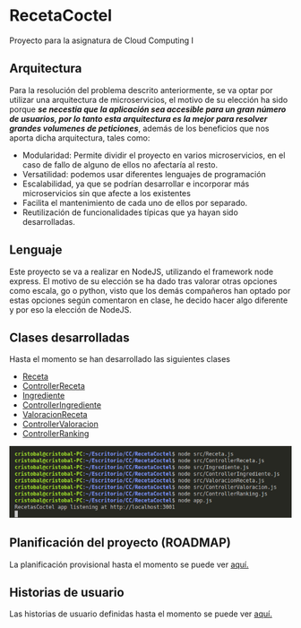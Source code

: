 # RecetaCoctel

Proyecto para la asignatura de Cloud Computing I 

## Arquitectura

Para la resolución del problema descrito anteriormente, se va optar por utilizar una arquitectura de microservicios, el motivo de su elección ha sido porque ***se necestia que la aplicación sea accesible para un gran número de usuarios, por lo tanto esta arquitectura es la mejor para resolver grandes volumenes de peticiones***, además de los beneficios que nos aporta dicha arquitectura, tales como:
- Modularidad: Permite dividir el proyecto en varios microservicios, en el caso de fallo de alguno de ellos no afectaría al resto.
- Versatilidad: podemos usar diferentes lenguajes de programación
- Escalabilidad, ya que se podrían desarrollar e incorporar más microservicios sin que afecte a los existentes
- Facilita el mantenimiento de cada uno de ellos por separado.
- Reutilización de funcionalidades típicas que ya hayan sido desarrolladas.

## Lenguaje

Este proyecto se va a realizar en NodeJS, utilizando el framework node express. El motivo de su elección se ha dado tras valorar otras opciones como escala, go o python, visto que los demás compañeros han optado por estas opciones según comentaron en clase, he decido hacer algo diferente y por eso la elección de NodeJS.

## Clases desarrolladas

Hasta el momento se han desarrollado las siguientes clases 

- [Receta](https://github.com/cr13/RecetaCoctel/blob/main/src/Receta.js)
- [ControllerReceta](https://github.com/cr13/RecetaCoctel/blob/main/src/ControllerReceta.js)
- [Ingrediente](https://github.com/cr13/RecetaCoctel/blob/main/src/Ingrediente.js)
- [ControllerIngrediente](https://github.com/cr13/RecetaCoctel/blob/main/src/ControllerIngrediente.js)
- [ValoracionReceta](https://github.com/cr13/RecetaCoctel/blob/main/src/ValoracionReceta.js)
- [ControllerValoracion](https://github.com/cr13/RecetaCoctel/blob/main/src/ControllerValoracion.js)
- [ControllerRanking](https://github.com/cr13/RecetaCoctel/blob/main/src/ControllerRanking.js)

![Verificación de las clases](https://github.com/cr13/RecetaCoctel/blob/main/doc/img/h1/verificacionclases.png)

## Planificación del proyecto (ROADMAP)

La planificación provisional hasta el momento se puede ver [aquí.](https://cr13.github.io/RecetaCoctel/Roadmap.html)

## Historias de usuario

Las historias de usuario definidas hasta el momento se puede ver [aquí.](https://cr13.github.io/RecetaCoctel/hu.html)

